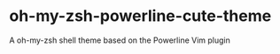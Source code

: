 oh-my-zsh-powerline-cute-theme
==============================

A oh-my-zsh shell theme based on the Powerline Vim plugin
